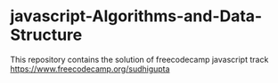 # javascript-Algorithms-and-Data-Structure
This repository contains the solution of freecodecamp javascript track 
https://www.freecodecamp.org/sudhigupta
